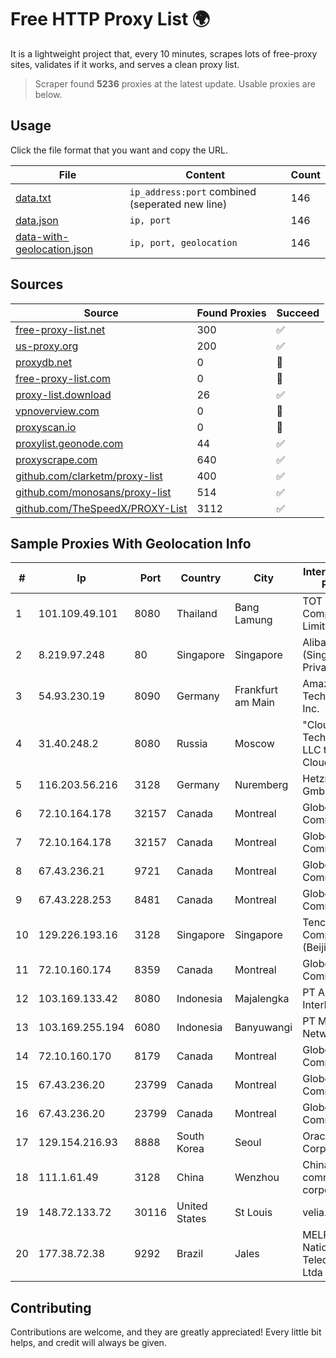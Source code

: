 
# Free HTTP Proxy List 🌍

It is a lightweight project that, every 10 minutes, scrapes lots of free-proxy sites, validates if it works, and serves a clean proxy list.


> Scraper found **5236** proxies at the latest update. Usable proxies are below.

## Usage

Click the file format that you want and copy the URL.


|File|Content|Count|
|----|-------|-----|
|[data.txt](https://raw.githubusercontent.com/themiralay/Proxy-List-World/master/data.txt)|`ip_address:port` combined (seperated new line)|146|
|[data.json](https://raw.githubusercontent.com/themiralay/Proxy-List-World/master/data.json)|`ip, port`|146|
|[data-with-geolocation.json](https://raw.githubusercontent.com/themiralay/Proxy-List-World/master/data-with-geolocation.json)|`ip, port, geolocation`|146|

## Sources

|Source|Found Proxies|Succeed|
|------|-------------|-------|
|[free-proxy-list.net](https://free-proxy-list.net)|300|✅|
|[us-proxy.org](https://www.us-proxy.org)|200|✅|
|[proxydb.net](http://proxydb.net)|0|🚫|
|[free-proxy-list.com](https://free-proxy-list.com/?page=&port=&type%5B%5D=http&type%5B%5D=https&up_time=0&search=Search)|0|🚫|
|[proxy-list.download](https://www.proxy-list.download/HTTP)|26|✅|
|[vpnoverview.com](https://vpnoverview.com/privacy/anonymous-browsing/free-proxy-servers)|0|🚫|
|[proxyscan.io](https://www.proxyscan.io)|0|🚫|
|[proxylist.geonode.com](https://proxylist.geonode.com/api/proxy-list?limit=300&page=1&sort_by=lastChecked&sort_type=desc&protocols=http,https)|44|✅|
|[proxyscrape.com](https://api.proxyscrape.com/v2/?request=displayproxies&protocol=http&timeout=10000&country=all&ssl=all&anonymity=all)|640|✅|
|[github.com/clarketm/proxy-list](https://raw.githubusercontent.com/clarketm/proxy-list/master/proxy-list-raw.txt)|400|✅|
|[github.com/monosans/proxy-list](https://raw.githubusercontent.com/monosans/proxy-list/main/proxies/http.txt)|514|✅|
|[github.com/TheSpeedX/PROXY-List](https://raw.githubusercontent.com/TheSpeedX/PROXY-List/master/http.txt)|3112|✅|


## Sample Proxies With Geolocation Info

|#|Ip|Port|Country|City|Internet Service Provider|
|-|--|----|-------|----|-------------------------|
|1|101.109.49.101|8080|Thailand|Bang Lamung|TOT Public Company Limited|
|2|8.219.97.248|80|Singapore|Singapore|Alibaba Cloud (Singapore) Private Limited|
|3|54.93.230.19|8090|Germany|Frankfurt am Main|Amazon Technologies Inc.|
|4|31.40.248.2|8080|Russia|Moscow|"Cloud Technologies" LLC trading as Cloud.ru|
|5|116.203.56.216|3128|Germany|Nuremberg|Hetzner Online GmbH|
|6|72.10.164.178|32157|Canada|Montreal|GloboTech Communications|
|7|72.10.164.178|32157|Canada|Montreal|GloboTech Communications|
|8|67.43.236.21|9721|Canada|Montreal|GloboTech Communications|
|9|67.43.228.253|8481|Canada|Montreal|GloboTech Communications|
|10|129.226.193.16|3128|Singapore|Singapore|Tencent Cloud Computing (Beijing) Co|
|11|72.10.160.174|8359|Canada|Montreal|GloboTech Communications|
|12|103.169.133.42|8080|Indonesia|Majalengka|PT Alfa Omega Interkoneksi|
|13|103.169.255.194|6080|Indonesia|Banyuwangi|PT Master Star Network|
|14|72.10.160.170|8179|Canada|Montreal|GloboTech Communications|
|15|67.43.236.20|23799|Canada|Montreal|GloboTech Communications|
|16|67.43.236.20|23799|Canada|Montreal|GloboTech Communications|
|17|129.154.216.93|8888|South Korea|Seoul|Oracle Corporation|
|18|111.1.61.49|3128|China|Wenzhou|China Mobile communications corporation|
|19|148.72.133.72|30116|United States|St Louis|velia.net|
|20|177.38.72.38|9292|Brazil|Jales|MELFINET - National Telecom SCM Ltda|



## Contributing

Contributions are welcome, and they are greatly appreciated! Every
little bit helps, and credit will always be given.

